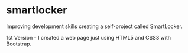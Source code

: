 # smartlocker
Improving development skills creating a self-project called SmartLocker.

1st Version - I created a web page just using HTML5 and CSS3 with Bootstrap.
